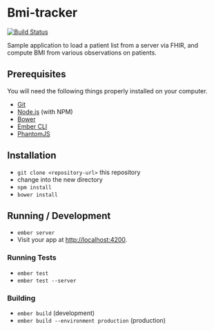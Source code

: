 
# Bmi-tracker

[![Build Status](https://travis-ci.org/schreiaj/OHS-JS-Framework-Ember.svg?branch=master)](https://travis-ci.org/schreiaj/OHS-JS-Framework-Ember)

Sample application to load a patient list from a server via FHIR, and compute BMI from various observations on patients. 


## Prerequisites

You will need the following things properly installed on your computer.

* [Git](http://git-scm.com/)
* [Node.js](http://nodejs.org/) (with NPM)
* [Bower](http://bower.io/)
* [Ember CLI](http://www.ember-cli.com/)
* [PhantomJS](http://phantomjs.org/)

## Installation

* `git clone <repository-url>` this repository
* change into the new directory
* `npm install`
* `bower install`

## Running / Development

* `ember server`
* Visit your app at [http://localhost:4200](http://localhost:4200).

### Running Tests

* `ember test`
* `ember test --server`

### Building

* `ember build` (development)
* `ember build --environment production` (production)

